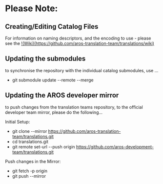 Please Note:
============

Creating/Editing Catalog Files
------------------------------

For information on naming descriptors, and the encoding to use - please see the [!(Wiki)(https://github.com/aros-translation-team/translations/wiki)](https://github.com/aros-translation-team/translations/wiki)

Updating the submodules
-----------------------

to synchronise the repository with the individual catalog submodules, use ...

* git submodule update --remote --merge

Updating the AROS developer mirror
----------------------------------

to push changes from the translation teams repository, to the official developer team mirror, please do the following...

Initial Setup:

* git clone --mirror https://github.com/aros-translation-team/translations.git
* cd translations.git
* git remote set-url --push origin https://github.com/aros-development-team/translations.git

Push changes in the Mirror:

* git fetch -p origin
* git push --mirror

